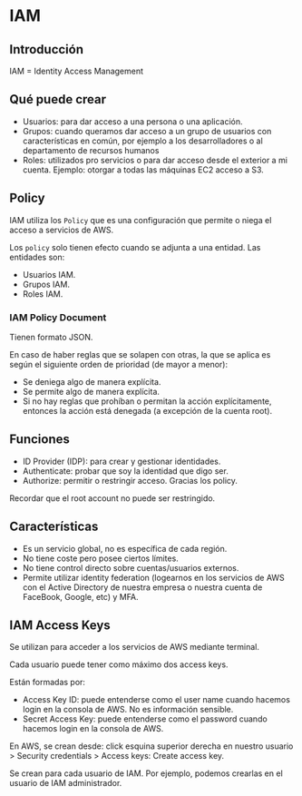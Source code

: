 # IAM

## Introducción

IAM = Identity Access Management

## Qué puede crear

- Usuarios: para dar acceso a una persona o una aplicación.
- Grupos: cuando queramos dar acceso a un grupo de usuarios con características en común, por ejemplo a los desarrolladores o al departamento de recursos humanos
- Roles: utilizados pro servicios o para dar acceso desde el exterior a mi cuenta. Ejemplo: otorgar a todas las máquinas EC2 acceso a S3.

## Policy

IAM utiliza los `Policy` que es una configuración que permite o niega el acceso a servicios de AWS.

Los `policy` solo tienen efecto cuando se adjunta a una entidad. Las entidades son:

- Usuarios IAM.
- Grupos IAM.
- Roles IAM.

### IAM Policy Document

Tienen formato JSON.

En caso de haber reglas que se solapen con otras, la que se aplica es según el siguiente orden de prioridad (de mayor a menor):

- Se deniega algo de manera explícita.
- Se permite algo de manera explícita.
- Si no hay reglas que prohíban o permitan la acción explícitamente, entonces la acción está denegada (a excepción de la cuenta root).

## Funciones

- ID Provider (IDP): para crear y gestionar identidades.
- Authenticate: probar que soy la identidad que digo ser.
- Authorize: permitir o restringir acceso. Gracias los policy.

Recordar que el root account no puede ser restringido.

## Características

- Es un servicio global, no es específica de cada región.
- No tiene coste pero posee ciertos límites.
- No tiene control directo sobre cuentas/usuarios externos.
- Permite utilizar identity federation (logearnos en los servicios de AWS con el Active Directory de nuestra empresa o nuestra cuenta de FaceBook, Google, etc) y MFA.

## IAM Access Keys

Se utilizan para acceder a los servicios de AWS mediante terminal.

Cada usuario puede tener como máximo dos access keys.

Están formadas por:

- Access Key ID: puede entenderse como el user name cuando hacemos login en la consola de AWS. No es información sensible.
- Secret Access Key: puede entenderse como el password cuando hacemos login en la consola de AWS.

En AWS, se crean desde: click esquina superior derecha en nuestro usuario > Security credentials > Access keys: Create access key.

Se crean para cada usuario de IAM. Por ejemplo, podemos crearlas en el usuario de IAM administrador.
